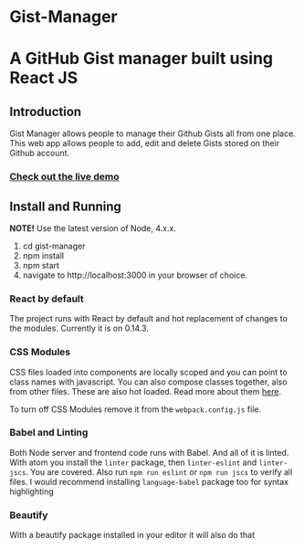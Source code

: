 # Gist-Manager
A GitHub Gist manager built using React JS
=====================

## Introduction
Gist Manager allows people to manage their Github Gists all from one place. This web app allows people to add, edit and delete Gists stored on their Github account.

### [Check out the live demo](https://gist-manager-29695.herokuapp.com/gists)

## Install and Running
**NOTE!** Use the latest version of Node, 4.x.x.
1. cd gist-manager
2. npm install
3. npm start
4. navigate to http://localhost:3000 in your browser of choice.

### React by default
The project runs with React by default and hot replacement of changes to the modules. Currently it is on 0.14.3.

### CSS Modules
CSS files loaded into components are locally scoped and you can point to class names with javascript. You can also compose classes together, also from other files. These are also hot loaded. Read more about them [here](http://glenmaddern.com/articles/css-modules).

To turn off CSS Modules remove it from the `webpack.config.js` file.

### Babel and Linting
Both Node server and frontend code runs with Babel. And all of it is linted. With atom you install the `linter` package, then `linter-eslint` and `linter-jscs`. You are covered. Also run `npm run eslint` or `npm run jscs` to verify all files. I would recommend installing `language-babel` package too for syntax highlighting

### Beautify
With a beautify package installed in your editor it will also do that
